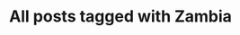 ---
layout: tag
title: "All posts tagged with Zambia"
permalink: /weblog/tags/zambia/
taxonomy: Zambia
---